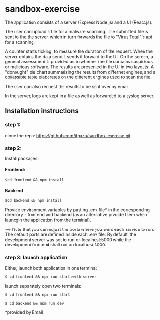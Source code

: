 # sandbox-exercise

The application consists of a server (Express Node.js) and a UI (React.js).

The user can upload a file for a malware scanning. The submitted file is sent to the the server, 
which in turn forwards the file to "Virus Total"'s api for a scanning. 

A counter starts ticking, to measure the duration of the request. When the server obtains the data send it sends it forward to the UI. 
On the screen, a general assessment is provided as to whether the file contains suspicious or malicious software. The results are presented in the UI in two layouts:
A "donought" pie chart summarizing the results from differnet engines, and a collapsible table elaborates on the different engines used to scan the file. 

The user can also request the results to be sent over by email. 

In the server, logs are kept in a file as well as forwarded to a syslog server. 

## Installation instructions

### step 1: 
clone the repo: https://github.com/itpazu/sandbox-exercise.git

### step 2: 
Install packages:

#### Frontend: 
    $cd frontend && npm install
#### Backend
    $cd backend && npm install

Provide environment variables by pasting .env file* in the corresponding directory - frontend and backend 
(as an alternative prvoide them when launcgin the application from the terminal).

--> Note that you can adjust the ports where you want each service to run. The default ports are defined inside each .env file. 
By default, the development server was set to run on localhost:5000 while the development frontend shall run on localhost:3000. 

### step 3: launch application
  
  Either, launch both application in one terminal:
  
    $ cd frontend && npm run start:with-server
  
  launch separately open two terminals:
    
    $ cd frontend && npm run start
    
    $ cd backend && npm run dev
      
   
  *provided by Email
